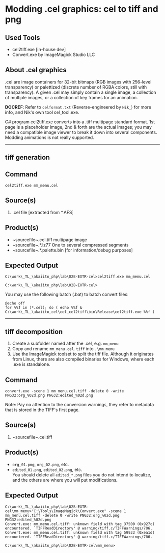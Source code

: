  Modding .cel graphics: cel to tiff and png
============================================

 Used Tools
------------
- cel2tiff.exe [in-house dev]
- Convert.exe by ImageMagick Studio LLC

## About .cel graphics ##

.cel are image containers for 32-bit bitmaps (RGB images with 256-level transparency) or palettized (discrete number of RGBA colors, still with transparency).
A given .cel may simply contain a single image, a collection of multiple images, or a collection of key frames for an animation.

**DOCREF**: Refer to `celformat.txt` (Reverse-engineered by `Nik_`) for more info, and Nik's own tool cel_tool.exe.

C# program cel2tiff.exe converts into a .tiff multipage standard format.
1st page is a placeholder image, 2nd & forth are the actual images; you may need a compatible image viewer to break it down into several components.
Modding animations is not really supported.

- - - - - - - - - - - - - - - - - - - - - - - - - - - - - -

## tiff generation ##

 Command
-----------
	cel2tiff.exe mm_menu.cel

 Source(s)
-----------
1. .cel file [extracted from *.AFS]

 Product(s)
-----------

* ~sourcefile~.cel.tiff multipage image
* ~sourcefile~.*.lz77 One to several compressed segments
* ~sourcefile~.*.palette.bin [for information/debug purposes]



 Expected Output
-----------

	C:\work\_TL_\akaiito_php\lab\02B-EXTR-cel>cel2tiff.exe mm_menu.cel
	
	C:\work\_TL_\akaiito_php\lab\02B-EXTR-cel>
	
You may use the following batch (.bat) to batch convert files:

	@echo off
	for %%f in (*.cel); do ( echo %%f & C:\work\_TL_\akaiito_cel\cel_cel2tiff\bin\Release\cel2tiff.exe %%f )


- - - - - - - - - - - - - - - - - - - - - - - - - - - - - -

## tiff decomposition ##

1. Create a subfolder named after the .cel, e.g. `mm_menu`
2. Copy and rename `mm_menu.cel.tiff` into `.\mm_menu`
3. Use the ImageMagick toolset to split the tiff file.
Although it originates from Linux, there are also compiled binaries for Windows, where each .exe is standalone.

 Command
-----------
	convert.exe -scene 1 mm_menu.cel.tiff -delete 0 -write PNG32:org_%02d.png PNG32:edited_%02d.png

Note: Pay no attention to the conversion warnings, they refer to metadata that is stored in the TIFF's first page.

 Source(s)
-----------
1. ~sourcefile~.cel.tiff

 Product(s)
-----------

* `org_01.png`, `org_02.png`, etc.
* `edited_01.png`, `edited_02.png`, etc.  
You should delete all `edited_*.png` files you do not intend to localize, and the others are where you will put modifications.

 Expected Output
-----------

	C:\work\_TL_\akaiito_php\lab\02B-EXTR-cel\mm_menu>"C:\Tools\ImageMagick\Convert.exe" -scene 1 mm_menu.cel.tiff -delete 0 -write PNG32:org_%02d.png PNG32:edited_%02d.png
	Convert.exe: mm_menu.cel.tiff: unknown field with tag 37500 (0x927c) encountered. `TIFFReadDirectory' @ warning/tiff.c/TIFFWarnings/706.
	Convert.exe: mm_menu.cel.tiff: unknown field with tag 59933 (0xea1d) encountered. `TIFFReadDirectory' @ warning/tiff.c/TIFFWarnings/706.
	
	C:\work\_TL_\akaiito_php\lab\02B-EXTR-cel\mm_menu>
	
